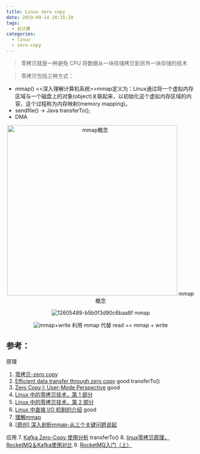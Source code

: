 ```yaml
---
title: Linux zero copy
date: 2019-09-14 20:35:29
tags:
  - 云计算
categories:
  - linux 
  - zero-copy
---
```


<!-- more -->

> 零拷贝就是一种避免 CPU 将数据从一块存储拷贝到另外一块存储的技术

> 零拷贝包括三种方式： 
+ mmap()
 <<深入理解计算机系统>>mmap定义为：Linux通过将一个虚拟内存区域与一个磁盘上的对象(object)关联起来，以初始化这个虚拟内存区域的内容，这个过程称为内存映射(memory mapping)。
+ sendfile() -> Java transferTo();
+ DMA 

<div style="text-align: center;">
<img width="454" alt="mmap概念" src="https://user-images.githubusercontent.com/5608425/64915067-0aa00600-d791-11e9-9aae-6e4832a279af.png"> mmap概念

![12605489-b5b0f3d90c6baa8f](https://user-images.githubusercontent.com/5608425/64915187-57391080-d794-11e9-95e5-012e92b674ee.png)
mmap

![mmap+write](https://user-images.githubusercontent.com/5608425/64915198-b3039980-d794-11e9-8729-3452941cfc0d.jpg)
利用 mmap 代替 read  ==  mmap + write
</div>

## 参考：
原理
1. [零拷贝-zero copy](https://www.cnblogs.com/AaronCui/p/10528046.html)
2. [Efficient data transfer through zero copy](https://developer.ibm.com/articles/j-zerocopy/) good transferTo()
3. [Zero Copy I: User-Mode Perspective](https://www.linuxjournal.com/article/6345)   good
4. [Linux 中的零拷贝技术，第 1 部分](https://www.ibm.com/developerworks/cn/linux/l-cn-zerocopy1/)
5. [Linux 中的零拷贝技术，第 2 部分](https://www.ibm.com/developerworks/cn/linux/l-cn-zerocopy2/)
6. [Linux 中直接 I/O 机制的介绍](https://www.ibm.com/developerworks/cn/linux/l-cn-directio/)  good
7. [理解mmap](https://cloud.tencent.com/developer/article/1145377)
8. [[原创] 深入剖析mmap-从三个关键问题说起](https://www.jianshu.com/p/eece39beee20)

应用
7. [Kafka Zero-Copy 使用分析](https://blog.csdn.net/allwefantasy/article/details/50663533)  transferTo()
8. [linux零拷贝原理，RocketMQ＆Kafka使用对比](https://cloud.tencent.com/developer/news/333695)
9. [RocketMQ入门（上）](http://www.uml.org.cn/zjjs/201504011.asp)